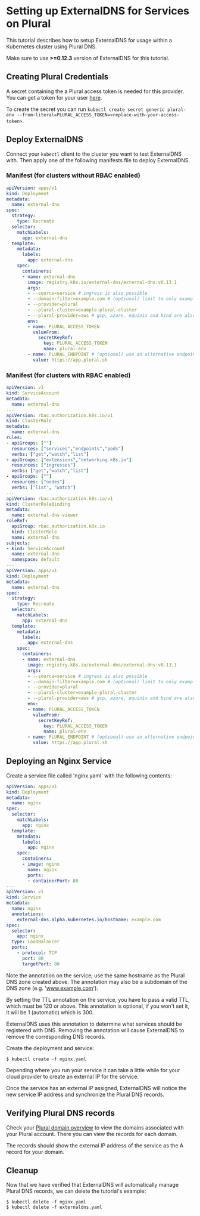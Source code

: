 # Setting up ExternalDNS for Services on Plural

This tutorial describes how to setup ExternalDNS for usage within a Kubernetes cluster using Plural DNS.

Make sure to use **>=0.12.3** version of ExternalDNS for this tutorial.

## Creating Plural Credentials

A secret containing the a Plural access token is needed for this provider. You can get a token for your user [here](https://app.plural.sh/profile/tokens).

To create the secret you can run `kubectl create secret generic plural-env --from-literal=PLURAL_ACCESS_TOKEN=<replace-with-your-access-token>`.

## Deploy ExternalDNS

Connect your `kubectl` client to the cluster you want to test ExternalDNS with.
Then apply one of the following manifests file to deploy ExternalDNS.

### Manifest (for clusters without RBAC enabled)

```yaml
apiVersion: apps/v1
kind: Deployment
metadata:
  name: external-dns
spec:
  strategy:
    type: Recreate
  selector:
    matchLabels:
      app: external-dns
  template:
    metadata:
      labels:
        app: external-dns
    spec:
      containers:
      - name: external-dns
        image: registry.k8s.io/external-dns/external-dns:v0.13.1
        args:
        - --source=service # ingress is also possible
        - --domain-filter=example.com # (optional) limit to only example.com domains; change to match the zone created above.
        - --provider=plural
        - --plural-cluster=example-plural-cluster
        - --plural-provider=aws # gcp, azure, equinix and kind are also possible
        env:
        - name: PLURAL_ACCESS_TOKEN
          valueFrom:
            secretKeyRef:
              key: PLURAL_ACCESS_TOKEN
              name: plural-env
        - name: PLURAL_ENDPOINT # (optional) use an alternative endpoint for Plural; defaults to https://app.plural.sh
          value: https://app.plural.sh
```

### Manifest (for clusters with RBAC enabled)

```yaml
apiVersion: v1
kind: ServiceAccount
metadata:
  name: external-dns
---
apiVersion: rbac.authorization.k8s.io/v1
kind: ClusterRole
metadata:
  name: external-dns
rules:
- apiGroups: [""]
  resources: ["services","endpoints","pods"]
  verbs: ["get","watch","list"]
- apiGroups: ["extensions","networking.k8s.io"]
  resources: ["ingresses"] 
  verbs: ["get","watch","list"]
- apiGroups: [""]
  resources: ["nodes"]
  verbs: ["list", "watch"]
---
apiVersion: rbac.authorization.k8s.io/v1
kind: ClusterRoleBinding
metadata:
  name: external-dns-viewer
roleRef:
  apiGroup: rbac.authorization.k8s.io
  kind: ClusterRole
  name: external-dns
subjects:
- kind: ServiceAccount
  name: external-dns
  namespace: default
---
apiVersion: apps/v1
kind: Deployment
metadata:
  name: external-dns
spec:
  strategy:
    type: Recreate
  selector:
    matchLabels:
      app: external-dns
  template:
    metadata:
      labels:
        app: external-dns
    spec:
      containers:
      - name: external-dns
        image: registry.k8s.io/external-dns/external-dns:v0.13.1
        args:
        - --source=service # ingress is also possible
        - --domain-filter=example.com # (optional) limit to only example.com domains; change to match the zone created above.
        - --provider=plural
        - --plural-cluster=example-plural-cluster
        - --plural-provider=aws # gcp, azure, equinix and kind are also possible
        env:
        - name: PLURAL_ACCESS_TOKEN
          valueFrom:
            secretKeyRef:
              key: PLURAL_ACCESS_TOKEN
              name: plural-env
        - name: PLURAL_ENDPOINT # (optional) use an alternative endpoint for Plural; defaults to https://app.plural.sh
          value: https://app.plural.sh
```

## Deploying an Nginx Service

Create a service file called 'nginx.yaml' with the following contents:

```yaml
apiVersion: apps/v1
kind: Deployment
metadata:
  name: nginx
spec:
  selector:
    matchLabels:
      app: nginx
  template:
    metadata:
      labels:
        app: nginx
    spec:
      containers:
      - image: nginx
        name: nginx
        ports:
        - containerPort: 80
---
apiVersion: v1
kind: Service
metadata:
  name: nginx
  annotations:
    external-dns.alpha.kubernetes.io/hostname: example.com
spec:
  selector:
    app: nginx
  type: LoadBalancer
  ports:
    - protocol: TCP
      port: 80
      targetPort: 80
```

Note the annotation on the service; use the same hostname as the Plural DNS zone created above. The annotation may also be a subdomain
of the DNS zone (e.g. 'www.example.com').

By setting the TTL annotation on the service, you have to pass a valid TTL, which must be 120 or above.
This annotation is optional, if you won't set it, it will be 1 (automatic) which is 300.

ExternalDNS uses this annotation to determine what services should be registered with DNS.  Removing the annotation
will cause ExternalDNS to remove the corresponding DNS records.

Create the deployment and service:

```
$ kubectl create -f nginx.yaml
```

Depending where you run your service it can take a little while for your cloud provider to create an external IP for the service.

Once the service has an external IP assigned, ExternalDNS will notice the new service IP address and synchronize
the Plural DNS records.

## Verifying Plural DNS records

Check your [Plural domain overview](https://app.plural.sh/account/domains) to view the domains associated with your Plural account. There you can view the records for each domain.

The records should show the external IP address of the service as the A record for your domain.

## Cleanup

Now that we have verified that ExternalDNS will automatically manage Plural DNS records, we can delete the tutorial's example:

```
$ kubectl delete -f nginx.yaml
$ kubectl delete -f externaldns.yaml
